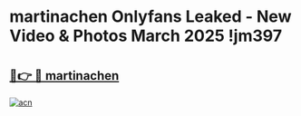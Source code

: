 # martinachen Onlyfans Leaked - New Video & Photos March 2025 !jm397

# <h2><a href="https://7mhwn9.iuczelnia.edu.pl?title=martinachen&ref=jm397">🔗👉 🔴 martinachen</a></h2>

[![acn](https://github.com/user-attachments/assets/0f9c940e-d8b0-45ae-aac7-cd30a18b3e1c)](https://7mhwn9.iuczelnia.edu.pl?title=martinachen&ref=jm397)

